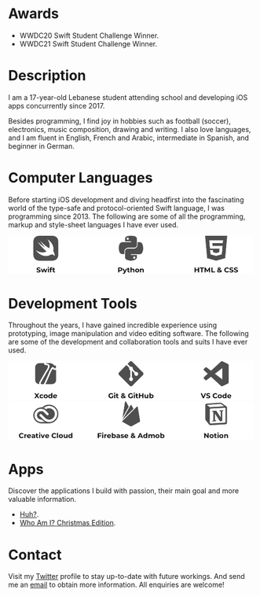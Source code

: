 # Awards

- WWDC20 Swift Student Challenge Winner.
- WWDC21 Swift Student Challenge Winner.

# Description

I am a 17-year-old Lebanese student attending school and developing iOS apps concurrently since 2017.


Besides programming, I find joy in hobbies such as football (soccer), electronics, music composition, drawing and writing. I also love languages, and I am fluent in English, French and Arabic, intermediate in Spanish, and beginner in German.

# Computer Languages

Before starting iOS development and diving headfirst into the fascinating world of the type-safe and protocol-oriented Swift language, I was programming since 2013. The following are some of all the programming, markup and style-sheet languages I have ever used.

<img src="Computer Languages.png" width="500" alt="Swift, Python, HTML, and CSS."/>

# Development Tools

Throughout the years, I have gained incredible experience using prototyping, image manipulation and video editing software. The following are some of the development and collaboration tools and suits I have ever used.

<img src="Development Tools 1.png" width="500" alt="Xcode, Git, GitHub, and VS Code."/>
<img src="Development Tools 2.png" width="500" alt="Creative Cloud, Firebase, Admob, and Notion."/>

# Apps

Discover the applications I build with passion, their main goal and more valuable information.
- [Huh?](https://apps.apple.com/app/id1330097506).
- [Who Am I? Christmas Edition](https://apps.apple.com/app/id1546178842).

# Contact

Visit my [Twitter](https://twitter.com/yaapete) profile to stay up-to-date with future workings. And send me an [email](mailto:yaapete.dev@gmail.com) to obtain more information. All enquiries are welcome!

